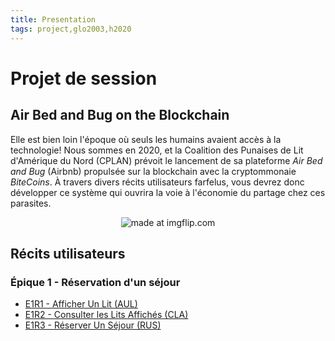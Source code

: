 ```yaml
---
title: Presentation
tags: project,glo2003,h2020
---
```


# Projet de session 


## Air Bed and Bug on the Blockchain


Elle est bien loin l'époque où seuls les humains avaient accès à la technologie! Nous sommes en 2020, et la Coalition des Punaises de Lit d'Amérique du Nord (CPLAN) prévoit le lancement de sa plateforme *Air Bed and Bug* (Airbnb) propulsée sur la blockchain avec la cryptommonaie *BiteCoins*. À travers divers récits utilisateurs farfelus, vous devrez donc développer ce système qui ouvrira la voie à l'économie du partage chez ces parasites.

<div style="text-align:center">
    <img src="https://i.imgflip.com/3p88ka.jpg" title="made at imgflip.com"/>
</div>


## Récits utilisateurs


### Épique 1 - Réservation d'un séjour


- [E1R1 - Afficher Un Lit (AUL)](e1s1.md)
- [E1R2 - Consulter les Lits Affichés (CLA)](e1s2.md)
- [E1R3 - Réserver Un Séjour (RUS)](e1s3.md)
